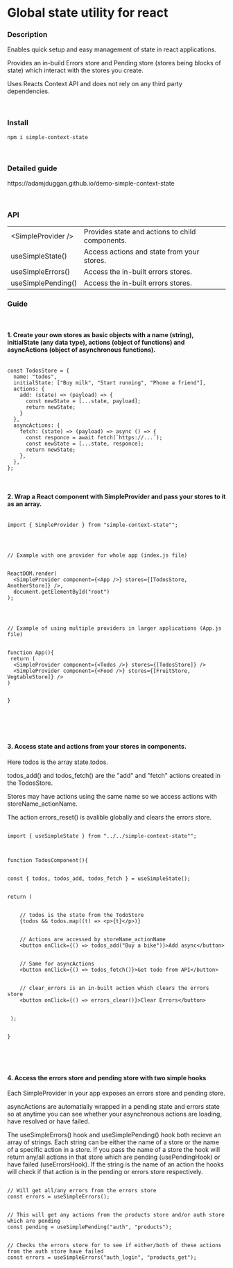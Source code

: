 <h1>Global state utility for react</h1>
<h3>Description</h3>
<p>Enables quick setup and easy management of state in react applications.</p>
<p>Provides an in-build Errors store and Pending store (stores being blocks of state) which interact with the stores you create.</p>
<p>Uses Reacts Context API and does not rely on any third party dependencies.
</p>
<br/>
<h3>Install</h3>
<pre><code>npm i simple-context-state</code></pre>
<br/>
<h3>Detailed guide</h3>
<p>https://adamjduggan.github.io/demo-simple-context-state</p>
<br/>
<h3>API</h3>
    <table>
        <tbody>
          <tr>
            <td>
              &lt;SimpleProvider /&gt;
            </td>
            <td>
              Provides state and actions to child components.
            </td>
          </tr>
          <tr>
            <td>
              useSimpleState()
            </td>
            <td>
              Access actions and state from your stores.
            </td>
          </tr>
          <tr>
            <td>
              useSimpleErrors()
            </td>
            <td>
              Access the in-built errors stores.
            </td>
          </tr>
          <tr>
            <td>
              useSimplePending()
            </td>
            <td>
              Access the in-built errors stores.
            </td>
          </tr>
        </tbody>
      </table>
  
<h3>Guide</h3>
<br/>
<h4>1. Create your own stores as basic objects with a name (string), initialState (any data type), actions (object of functions) and asyncActions (object of asynchronous functions).</h4>
<pre><code>
const TodosStore = {
&nbsp;&nbsp;name: "todos",
&nbsp;&nbsp;initialState: ["Buy milk", "Start running", "Phone a friend"],
&nbsp;&nbsp;actions: {
&nbsp;&nbsp;&nbsp;&nbsp;add: (state) =&gt; (payload) =&gt; {
&nbsp;&nbsp;&nbsp;&nbsp;&nbsp;&nbsp;const newState = [...state, payload];
&nbsp;&nbsp;&nbsp;&nbsp;&nbsp;&nbsp;return newState;
&nbsp;&nbsp;&nbsp;&nbsp;}
&nbsp;&nbsp;},
&nbsp;&nbsp;asyncActions: {
&nbsp;&nbsp;&nbsp;&nbsp;fetch: (state) =&gt; (payload) =&gt; async () =&gt; {
&nbsp;&nbsp;&nbsp;&nbsp;&nbsp;&nbsp;const responce = await fetch(`https://...`);
&nbsp;&nbsp;&nbsp;&nbsp;&nbsp;&nbsp;const newState = [...state, responce];
&nbsp;&nbsp;&nbsp;&nbsp;&nbsp;&nbsp;return newState;
&nbsp;&nbsp;&nbsp;&nbsp;},
&nbsp;&nbsp;},
};
</code></pre>

<br/>
<h4>2. 
Wrap a React component with SimpleProvider and pass your stores to it as an array.</h4>
<pre><code>
import { SimpleProvider } from "simple-context-state"";
<br/>
<br/>
// Example with one provider for whole app (index.js file)
<br/>
ReactDOM.render(
&nbsp;&nbsp;&lt;SimpleProvider component={&lt;App /&gt;} stores={[TodosStore, AnotherStore]} /&gt;,
&nbsp;&nbsp;document.getElementById("root")
);
<br/>
<br/>
// Example of using multiple providers in larger applications (App.js file)
<br/>
function App(){
&nbsp;return (
&nbsp;&nbsp;&lt;SimpleProvider component={&lt;Todos /&gt;} stores={[TodosStore]} /&gt;
&nbsp;&nbsp;&lt;SimpleProvider component={&lt;Food /&gt;} stores={[FruitStore, VegtableStore]} /&gt;
)

}

</code></pre>
<br/>
<h4>3. Access state and actions from your stores in components.</h4>
<p>Here todos is the array state.todos. </p>
<p>todos_add() and todos_fetch() are the "add" and "fetch" actions created in the TodosStore.</p> 
<p>Stores may have actions using the same name so we access actions with storeName_actionName.</p>
<p>The action errors_reset() is avalible globally and clears the errors store.</p>
<pre><code>
import { useSimpleState } from "../../simple-context-state"";

<br/>
function TodosComponent(){
<br/>
const { todos, todos_add, todos_fetch } = useSimpleState();
<br/>
return (
<br/>
&nbsp;&nbsp;&nbsp;&nbsp;// todos is the state from the TodoStore  
&nbsp;&nbsp;&nbsp;&nbsp;{todos &amp;&amp; todos.map((t) =&gt; &lt;p&gt;{t}&lt;/p&gt;)}  
<br/>
&nbsp;&nbsp;&nbsp;&nbsp;// Actions are accessed by storeName_actionName
&nbsp;&nbsp;&nbsp;&nbsp;&lt;button onClick={() =&gt; todos_add("Buy a bike")}&gt;Add async&lt;/button&gt;
<br/>
&nbsp;&nbsp;&nbsp;&nbsp;// Same for asyncActions
&nbsp;&nbsp;&nbsp;&nbsp;&lt;button onClick={() =&gt; todos_fetch()}&gt;Get todo from API&lt;/button&gt; 
<br/>
&nbsp;&nbsp;&nbsp;&nbsp;// clear_errors is an in-built action which clears the errors store
&nbsp;&nbsp;&nbsp;&nbsp;&lt;button onClick={() =&gt; errors_clear()}&gt;Clear Errors&lt;/button&gt; 
<br/> 
&nbsp;);
<br/>
}

</code></pre>
<br/>
<h4>4. Access the errors store and pending store with two simple hooks</h4>
<p>Each SimpleProvider in your app exposes an errors store and pending store.</p>
<p>asyncActions are automatially wrapped in a pending state and errors state so at anytime you can see whether your asynchronous actions are loading, have resolved or have failed.</p>
<p> The useSimpleErrors() hook and useSimplePending() hook both
recieve an array of strings. Each string can be either the name
of a store or the name of a specific action in a store. If you
pass the name of a store the hook will return any/all actions in
that store which are pending (usePendingHook) or have failed
(useErrorsHook). If the string is the name of an action the
hooks will check if that action is in the pending or errors
store respectively. </p>
<pre><code>
// Will get all/any errors from the errors store
const errors = useSimpleErrors();
<br/>
// This will get any actions from the products store and/or auth store which are pending
const pending = useSimplePending("auth", "products");
<br/>
// Checks the errors store for to see if either/both of these actions from the auth store have failed
const errors = useSimpleErrors("auth_login", "products_get");
</code></pre>
<br/>
